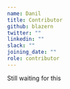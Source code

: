 ```yaml
---
name: Danil
title: Contributor
github: blazern
twitter: ""
linkedin: ""
slack: ""
joining_date: ""
role: contributor
---
```


Still waiting for this
